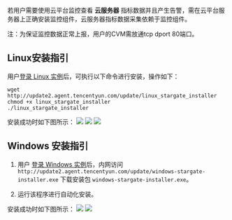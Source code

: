 若用户需要使用云平台监控查看 **云服务器** 指标数据并且产生告警，需在云平台服务器上正确安装监控组件，云服务器指标数据采集依赖于监控组件。

注：为保证监控数据正常上报，用户的CVM需放通tcp dport 80端口。

## Linux安装指引

用户[登录 Linux 实例](/doc/product/213/5436)后，可执行以下命令进行安装，操作如下：

```
wget http://update2.agent.tencentyun.com/update/linux_stargate_installer
chmod +x linux_stargate_installer
./linux_stargate_installer
```

安装成功时如下图所示：
![](https://mccdn.qcloud.com/img568a75015695c.png)
![](https://mccdn.qcloud.com/img568a750882880.png)
![](https://mccdn.qcloud.com/img568a751592aea.png)

## Windows 安装指引

1) 用户 [登录 Windows 实例](/doc/product/213/5435)后，内网访问 `http://update2.agent.tencentyun.com/update/windows-stargate-installer.exe` 下载安装包 `windows-stargate-installer.exe`。

2) 运行该程序进行自动化安装。

安装成功时如下图所示：
![](https://mccdn.qcloud.com/img568a758c4c308.png)
![](https://mccdn.qcloud.com/img568a75948c917.png)